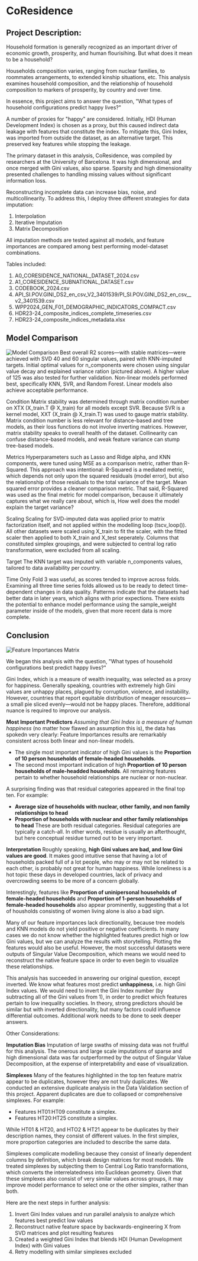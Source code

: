 # CoResidence
## Project Description:

Household formation is generally recognized as an important driver of economic growth, prosperity, and human flourisihing. But what does it mean to be a household? 

Households composition varies, ranging from nuclear families, to roommates arrangements, to extended kinship situations, etc. This analysis examines household composition, and the relationship of household composition to markers of prosperity, by country and over time. 

In essence, this project aims to answer the question, "What types of household configurations predict happy lives?"

A number of proxies for "happy" are considered. Initially, HDI (Human Development Index) is chosen as a proxy, but this caused indirect data leakage with features that constitute the index. To mitigate this, Gini Index, was imported from outside the dataset, as an alternative target. This preserved key features while stopping the leakage.

The primary dataset in this analysis, CoResidence, was compiled by researchers at the University of Barcelona. It was high dimensional, and once merged with Gini values, also sparse. Sparsity and high dimensionality presented challenges to handling missing values without significant information loss. 

Reconstructing incomplete data can increase bias, noise, and multicollinearity. To address this, I deploy three different strategies for data imputation: 
1) Interpolation
2) Iterative Imputation
3) Matrix Decomposition

All imputation methods are tested against all models, and feature importances are compared among best performing model-dataset combinations. 


Tables included:
1) A0_CORESIDENCE_NATIONAL_DATASET_2024.csv
2) A1_CORESIDENCE_SUBNATIONAL_DATASET.csv
3) CODEBOOK_2024.csv
4) API_SI.POV.GINI_DS2_en_csv_V2_3401539/PI_SI.POV.GINI_DS2_en_csv__v2_3401539.csv
5) WPP2024_GEN_F01_DEMOGRAPHIC_INDICATORS_COMPACT.csv
6) HDR23-24_composite_indices_complete_timeseries.csv
7) HDR23-24_composite_indices_metadata.xlsx

## Model Comparison
![Model Comparison](final_score_matrix.jpg)
Best overall R2 scores—with stable matrices—were achieved with SVD 40 and 60 singular values, paired with KNN-imputed targets. Initial optimal values for n_components were chosen using singular value decay and explained variance ration (pictured above). A higher value of 125 was also tested for further validation. Non-linear models performed best, specifically KNN, SVR, and Random Forest. Linear models also achieve acceptable performance.

Condition Matrix stability was determined through matrix condition number on XTX (X_train.T @ X_train) for all models except SVR. Because SVR is a kernel model, XXT (X_train @ X_train.T) was used to gauge matrix stability. Matrix condition number is less relevant for distance-based and tree models, as their loss functions do not involve inverting matrices. However, matrix stability speaks to overall health of the dataset. Collinearity can confuse distance-based models, and weak feature variance can stump tree-based models.

Metrics Hyperparameters such as Lasso and Ridge alpha, and KNN components, were tuned using MSE as a comparison metric, rather than R-Squared. This approach was intentional: R-Squared is a mediated metric, which depends not only upon the squared residuals (model error), but also the relationship of those residuals to the total variance of the target. Mean squared error provides a cleaner comparison metric. That said, R-Squared was used as the final metric for model comparison, because it ultimately captures what we really care about, which is, How well does the model explain the target variance?

Scaling Scaling for SVD-imputed data was applied prior to matrix factorization itself, and not applied within the modelling loop (tscv_loop()). All other datasets were scaled using X_train to fit the scaler, with the fitted scaler then applied to both X_train and X_test seperately. Columns that constituted simplex groupings, and were subjected to central log ratio transformation, were excluded from all scaling.

Target The KNN target was imputed with variable n_components values, tailored to data availability per country.

Time Only Fold 3 was useful, as scores tended to improve across folds. Examining all three time series folds allowed us to be ready to detect time-dependent changes in data quality. Patterms indicate that the datasets had better data in later years, which aligns with prior expections. There exists the potential to enhance model performance using the sample_weight parameter inside of the models, given that more recent data is more complete.

## Conclusion
![Feature Importances Matrix](top_ten_importances_heatmap_desc.jpg)

We began this analysis with the question, "What types of household configurations best predict happy lives?"

Gini Index, which is a measure of wealth inequality, was selected as a proxy for happiness. Generally speaking, countries with extremely high Gini values are unhappy places, plagued by corruption, violence, and instability. However, countries that report equitable distribution of meager resources—a small pie sliced evenly—would not be happy places. Therefore, additional nuance is required to improve our analysis. 

**Most Important Predictors**
*Assuming that Gini Index is a measure of human happiness* (no matter how flawed an assumption this is), the data has spokedn very clearly: Feature Importances results are remarkably consistent across both linear and non-linear models. 
- The single most important indicator of high Gini values is the **Proportion of 10 person households of female-headed households**. 
- The second most important indication of high **Proportion of 10 person households of male-headded households**. All remaining features pertain to whether household relationships are nuclear or non-nuclear.

A surprising finding was that residual categories appeared in the final top ten. For example: 
- **Average size of households with nuclear, other family, and non family relationships to head**
- **Proportion of households with nuclear and other family relationships to head** 
These are both residual categories. Residual categories are typically a catch-all. In other words, residue is usually an afterthought, but here conceptual residue turned out to be very important.

**Interpretation**
Roughly speaking, **high Gini values are bad, and low Gini values are good**. It makes good intuitive sense that having a lot of households packed full of a lot people, who may or may not be related to each other, is probably not great for human happiness. While loneliness is a hot topic these days in developed countries, lack of privacy and overcrowding seems to be more of a concern globally. 

Interestingly, features like **Proportion of uninipersonal households of female-headed households** and **Proportion of 1-person households of female-headed households** also appear prominently, suggesting that a lot of housholds consisting of women living alone is also a bad sign.

Many of our feature importances lack directionality, because tree models and KNN models do not yield positive or negative coefficients. In many cases we do not know whether the highlighted features predict high or low Gini values, but we can analyze the results with storytelling. Plotting the features would also be useful. However, the most successful datasets were outputs of Singular Value Decomposition, which means we would need to reconstruct the native feature space in order to even begin to visualize these relationships.

This analysis has succeeded in answering our original question, except inverted. We know what features most predict **unhappiness**, i.e. high Gini Index values. We would need to invert the Gini Index number (by subtracting all of the Gini values from 1), in order to predict which features pertain to low inequality societies. In theory, strong predictors should be similar but with inverted directionality, but many factors could influence differential outcomes. Additional work needs to be done to seek deeper answers. 

Other Considerations:

**Imputation Bias**
Imputation of large swaths of missing data was not fruitful for this analysis. The onerous and large scale imputations of sparse and high dimensional data was far outperformed by the output of Singular Value Decomposition, at the expense of interpretability and ease of visualization. 

**Simplexes**
Many of the features highlighted in the top ten feature matrix appear to be duplicates, however they are not truly duplicates. We conducted an extensive duplicate analysis in the Data Validation section of this project. Apparent duplicates are due to collapsed or comprehensive simplexes. For example: 
- Features HT01:HT09 constitute a simplex. 
- Features HT20:HT25 constitute a simplex. 

While HT01 & HT20, and HTO2 & HT21 appear to be duplicates by their description names, they consist of different values. In the first simplex, more proportion categories are included to describe the same data.

Simplexes complicate modelling because they consist of linearly dependent columns by definition, which break design matrices for most models. We treated simplexes by subjecting them to Central Log Ratio transformations, which converts the interrelatedness into Euclidean geometry. Given that these simplexes also consist of very similar values across groups, it may improve model performance to select one or the other simplex, rather than both.

Here are the next steps in further analysis:
1) Invert Gini Index values and run parallel analysis to analyze which features best predict low values
2) Reconstruct native feature space by backwards-engineering X from SVD matrices and plot resulting features
3) Created a weighted Gini Index that blends HDI (Human Development Index) with Gini values
4) Retry modelling with similar simplexes excluded

